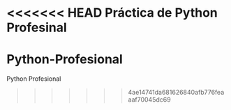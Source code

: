 <<<<<<< HEAD
Práctica de Python Profesinal
=======
# Python-Profesional
Python Profesional
>>>>>>> 4ae14741da681626840afb776feaaaf70045dc69
